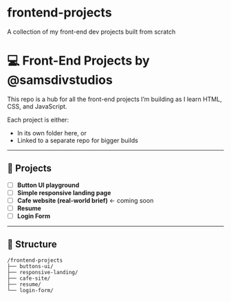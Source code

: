 # frontend-projects
A collection of my front-end dev projects built from scratch
# 💻 Front-End Projects by @samsdivstudios

This repo is a hub for all the front-end projects I’m building as I learn HTML, CSS, and JavaScript.

Each project is either:
- In its own folder here, or
- Linked to a separate repo for bigger builds

---

## 🧪 Projects

- [ ] **Button UI playground**
- [ ] **Simple responsive landing page**
- [ ] **Cafe website (real-world brief)** ← coming soon
- [ ] **Resume**
- [ ] **Login Form**

---

## 📁 Structure

```plaintext
/frontend-projects
├── buttons-ui/
├── responsive-landing/
├── cafe-site/
├── resume/
└── login-form/
